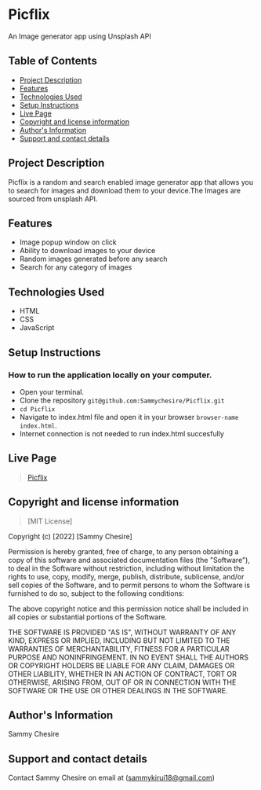 # Picflix
An Image generator app using Unsplash API

## Table of Contents
- [Project Description](#project-description)
- [Features](#features)
- [Technologies Used](#technology-used)
- [Setup Instructions](#setup-instructions)
- [Live Page](#live-page)
- [Copyright and license information](#copyright-and-license-information)
- [Author's Information](#authors-information)
- [Support and contact details](#support-and-contact-details)


## Project Description
Picflix is a random and search enabled image generator app that allows you to search for images and download them to your device.The Images are sourced from unsplash API.

## Features
- Image popup window on click
- Ability to download images to your device
- Random images generated before any search
- Search for any category of images



## Technologies Used
- HTML
- CSS
- JavaScript


## Setup Instructions

### How to run the application locally on your computer.
- Open your terminal.
- Clone the repository `git@github.com:Sammychesire/Picflix.git`
- `cd Picflix`
- Navigate to index.html file and open it in your browser `browser-name index.html`.
- Internet connection is not needed to run index.html succesfully


## Live Page
>  [Picflix](https://sammychesire.github.io/Picflix/)


## Copyright and license information
> [MIT License]

Copyright (c) [2022] [Sammy Chesire]

Permission is hereby granted, free of charge, to any person obtaining a copy of this software and associated documentation files (the "Software"), to deal in the Software without restriction, including without limitation the rights to use, copy, modify, merge, publish, distribute, sublicense, and/or sell copies of the Software, and to permit persons to whom the Software is furnished to do so, subject to the following conditions:

The above copyright notice and this permission notice shall be included in all copies or substantial portions of the Software.

THE SOFTWARE IS PROVIDED "AS IS", WITHOUT WARRANTY OF ANY KIND, EXPRESS OR IMPLIED, INCLUDING BUT NOT LIMITED TO THE WARRANTIES OF MERCHANTABILITY, FITNESS FOR A PARTICULAR PURPOSE AND NONINFRINGEMENT. IN NO EVENT SHALL THE AUTHORS OR COPYRIGHT HOLDERS BE LIABLE FOR ANY CLAIM, DAMAGES OR OTHER LIABILITY, WHETHER IN AN ACTION OF CONTRACT, TORT OR OTHERWISE, ARISING FROM, OUT OF OR IN CONNECTION WITH THE SOFTWARE OR THE USE OR OTHER DEALINGS IN THE SOFTWARE.

## Author's Information
Sammy Chesire

## Support and contact details
Contact Sammy Chesire on email at (sammykirui18@gmail.com)